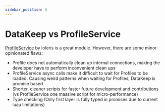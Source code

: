 ```yaml
---
sidebar_position: 6
---
```


# DataKeep vs ProfileService

[ProfileService](https://github.com/MadStudioRoblox/ProfileService) by loleris is a great module. However, there are some minor opinionated flaws:

- Profile does not automatically clean up internal connections, making the developer have to perform inconvenient clean ups
- ProfileService async calls make it difficult to wait for Profiles to be loaded. Causing weird patterns when waiting for Profiles, DataKeep is promise based
- Shorter, cleaner scripts for faster future development and contributions (vs ProfileService one massive script for micro-performance)
- Type checking (Only first layer is fully typed in promises due to current luau limitations)
